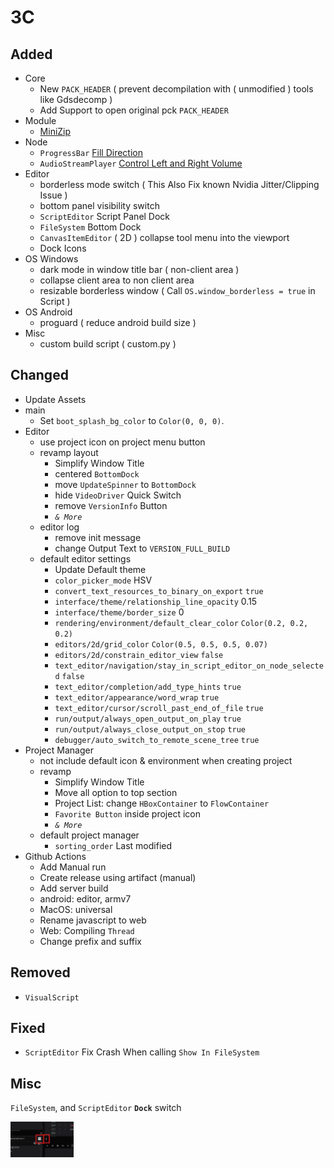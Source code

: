# 3C

## Added

- Core
  - New `PACK_HEADER` ( prevent decompilation with ( unmodified ) tools like Gdsdecomp )
  - Add Support to open original pck `PACK_HEADER`
- Module
  - [MiniZip](https://github.com/godotengine/godot/pull/34444)
- Node
  - `ProgressBar` [Fill Direction](https://github.com/godotengine/godot/pull/36593)
  - `AudioStreamPlayer` [Control Left and Right Volume](https://github.com/godotengine/godot/pull/51666)
- Editor
  - borderless mode switch ( This Also Fix known Nvidia Jitter/Clipping Issue )
  - bottom panel visibility switch
  - `ScriptEditor` Script Panel Dock
  - `FileSystem` Bottom Dock
  - `CanvasItemEditor` ( 2D ) collapse tool menu into the viewport
  - Dock Icons
- OS Windows
  - dark mode in window title bar ( non-client area )
  - collapse client area to non client area
  - resizable borderless window ( Call `OS.window_borderless = true` in Script )
- OS Android
  - proguard ( reduce android build size )
- Misc
  - custom build script ( custom.py )

## Changed

- Update Assets
- main
  - Set `boot_splash_bg_color` to `Color(0, 0, 0)`.
- Editor
  - use project icon on project menu button
  - revamp layout
    - Simplify Window Title
    - centered `BottomDock`
    - move `UpdateSpinner` to `BottomDock`
    - hide `VideoDriver` Quick Switch
    - remove `VersionInfo` Button
    - *`& More`*
  - editor log
    - remove init message
    - change Output Text to `VERSION_FULL_BUILD`
  - default editor settings
    - Update Default theme
    - `color_picker_mode` HSV
    - `convert_text_resources_to_binary_on_export` `true`
    - `interface/theme/relationship_line_opacity` 0.15
    - `interface/theme/border_size` 0
    - `rendering/environment/default_clear_color` `Color(0.2, 0.2, 0.2)`
    - `editors/2d/grid_color` `Color(0.5, 0.5, 0.5, 0.07)`
    - `editors/2d/constrain_editor_view` `false`
    - `text_editor/navigation/stay_in_script_editor_on_node_selected` `false`
    - `text_editor/completion/add_type_hints` `true`
    - `text_editor/appearance/word_wrap` `true`
    - `text_editor/cursor/scroll_past_end_of_file` `true`
    - `run/output/always_open_output_on_play` `true`
    - `run/output/always_close_output_on_stop` `true`
    - `debugger/auto_switch_to_remote_scene_tree` `true`
- Project Manager
  - not include default icon & environment when creating project
  - revamp
    - Simplify Window Title
    - Move all option to top section
    - Project List: change `HBoxContainer` to `FlowContainer`
    - `Favorite Button` inside project icon
    - *`& More`*
  - default project manager
    - `sorting_order` Last modified
- Github Actions
  - Add Manual run
  - Create release using artifact (manual)
  - Add server build
  - android: editor, armv7
  - MacOS: universal
  - Rename javascript to web
  - Web: Compiling `Thread`
  - Change prefix and suffix

## Removed

- `VisualScript`

## Fixed

- `ScriptEditor` Fix Crash When calling `Show In FileSystem`

## Misc

`FileSystem`, and `ScriptEditor` **`Dock`** switch

<img src="ss_misc.png" width="20%">
